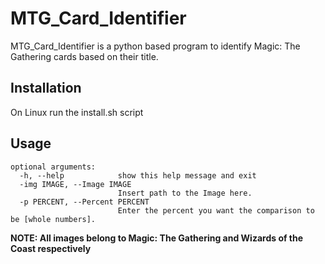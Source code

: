 # MTG_Card_Identifier

MTG_Card_Identifier is a python based program to identify Magic: The Gathering cards based on their title.

## Installation

On Linux run the install.sh script

## Usage 
```
optional arguments:
  -h, --help            show this help message and exit
  -img IMAGE, --Image IMAGE
                        Insert path to the Image here.
  -p PERCENT, --Percent PERCENT
                        Enter the percent you want the comparison to be [whole numbers].
```










**NOTE: All images belong to Magic: The Gathering and Wizards of the Coast respectively**
